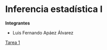 # Inferencia estadística I

**Integrantes**

* Luis Fernando Apáez Álvarez

[Tarea 1](Lista_planificación.html)

